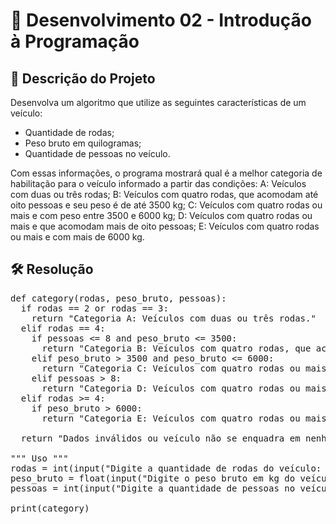 # 📜 Desenvolvimento 02 - Introdução à Programação

## 🎯 Descrição do Projeto 

Desenvolva um algoritmo que utilize as seguintes características de um veículo:
- Quantidade de rodas;
- Peso bruto em quilogramas;
- Quantidade de pessoas no veículo.

Com essas informações, o programa mostrará qual é a melhor categoria de habilitação para o veículo informado a partir das condições:
A: Veículos com duas ou três rodas;
B: Veículos com quatro rodas, que acomodam até oito pessoas e seu peso é de até 3500 kg;
C: Veículos com quatro rodas ou mais e com peso entre 3500 e 6000 kg;
D: Veículos com quatro rodas ou mais e que acomodam mais de oito pessoas; E: Veículos com quatro rodas ou mais e com mais de 6000 kg.

## 🛠️ Resolução

<pre>def category(rodas, peso_bruto, pessoas):
  if rodas == 2 or rodas == 3:
    return "Categoria A: Veículos com duas ou três rodas."
  elif rodas == 4:
    if pessoas <= 8 and peso_bruto <= 3500:
      return "Categoria B: Veículos com quatro rodas, que acomodam até oito pessoas e peso até 3500 kg."
    elif peso_bruto > 3500 and peso_bruto <= 6000:
      return "Categoria C: Veículos com quatro rodas ou mais e com peso entre 3500 e 6000 kg."
    elif pessoas > 8:
      return "Categoria D: Veículos com quatro rodas ou mais que acomodam mais de oito pessoas."
  elif rodas >= 4:
    if peso_bruto > 6000:
      return "Categoria E: Veículos com quatro rodas ou mais e com mais de 6000 kg."

  return "Dados inválidos ou veículo não se enquadra em nenhuma categoria."

""" Uso """
rodas = int(input("Digite a quantidade de rodas do veículo: "))
peso_bruto = float(input("Digite o peso bruto em kg do veículo: "))
pessoas = int(input("Digite a quantidade de pessoas no veículo: "))

print(category)</pre>